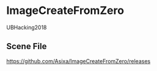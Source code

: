 # ImageCreateFromZero
UBHacking2018
## Scene File
https://github.com/Asixa/ImageCreateFromZero/releases
